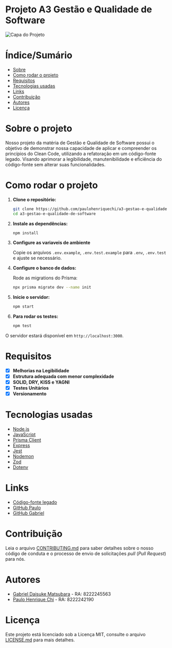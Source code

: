 # Projeto A3 Gestão e Qualidade de Software

![Capa do Projeto](https://hdrup.com/wp-content/uploads/2019/11/software-para-gestao-da-qualidade.jpg)


# Índice/Sumário

* [Sobre](#sobre-o-projeto)
* [Como rodar o projeto](#como-rodar-o-projeto)
* [Requisitos](#requisitos)
* [Tecnologias usadas](#tecnologias-usadas)
* [Links](#links)
* [Contribuição](#contribuição)
* [Autores](#autores)
* [Licença](#licença)

# Sobre o projeto


Nosso projeto da matéria de Gestão e Qualidade de Software possui o objetivo de demonstrar nossa capacidade de aplicar e compreender os princípios do Clean Code, utilizando a refatoração em um código-fonte legado. Visando aprimorar a legibilidade, manutenibilidade e eficiência do código-fonte sem alterar suas funcionalidades.

# Como rodar o projeto

1. **Clone o repositório:**
   ```sh
   git clone https://github.com/paulohenriquechi/a3-gestao-e-qualidade-de-software.git
   cd a3-gestao-e-qualidade-de-software
   ```

2. **Instale as dependências:**
   ```sh
   npm install
   ```

3. **Configure as variaveis de ambiente**

   Copie os arquivos `.env.example`, `.env.test.example` para `.env`, `.env.test` e ajuste se necessário.

4. **Configure o banco de dados:**

   Rode as migrations do Prisma:

     ```sh
     npx prisma migrate dev --name init
     ```

5. **Inicie o servidor:**
   ```sh
   npm start
   ```

6. **Para rodar os testes:**
   ```sh
   npm test
   ```

O servidor estará disponível em `http://localhost:3000`.

# Requisitos
- [x] **Melhorias na Legibilidade**
- [x] **Estrutura adequada com menor complexidade**
- [x] **SOLID, DRY, KISS e YAGNI**
- [x] **Testes Unitários**
- [x] **Versionamento**

# Tecnologias usadas

- [Node.js](https://nodejs.org/en/)	
- [JavaScript](https://developer.mozilla.org/en-US/docs/Web/JavaScript)
- [Prisma Client](https://www.prisma.io/docs/orm/prisma-client)
- [Express](https://expressjs.com)
- [Jest](https://jestjs.io/docs/getting-started)
- [Nodemon](https://www.npmjs.com/package/nodemon)
- [Zod](https://www.npmjs.com/package/zod)
- [Dotenv](https://www.npmjs.com/package/dotenv)


# Links

- [Código-fonte legado](https://github.com/diogosouza/simple-express-crud-api)
- [GitHub Paulo](https://github.com/paulohenriquechi/a3-gestao-e-qualidade-de-software)
- [GitHub Gabriel](https://github.com/Daiskz/a3-gestao-e-qualidade-de-software)

# Contribuição

Leia o arquivo [CONTRIBUTING.md](CONTRIBUTING.md) para saber detalhes sobre o nosso código de conduta e o processo de envio de solicitações *pull* (*Pull Request*) para nós.

# Autores

- [Gabriel Daisuke Matsubara](https://github.com/Daiskz) - RA: 8222245563
- [Paulo Henrique Chi](https://github.com/paulohenriquechi) - RA: 8222242190

# Licença

Este projeto está licenciado sob a Licença MIT,  consulte o arquivo [LICENSE.md](LICENSE.md) para mais detalhes.
